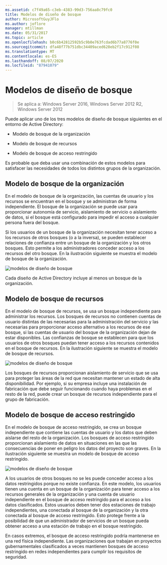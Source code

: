 ```yaml
---
ms.assetid: c7f49a65-c3eb-4383-99d3-756aa8c79fc0
title: Modelos de diseño de bosque
author: MicrosoftGuyJFlo
ms.author: joflore
manager: mtillman
ms.date: 05/31/2017
ms.topic: article
ms.openlocfilehash: b0c6b42812592b5c9b0e763fcdad6b77a8776f0e
ms.sourcegitcommit: dfa48f77b751dbc34409aced628eb2f17c912f08
ms.translationtype: MT
ms.contentlocale: es-ES
ms.lasthandoff: 08/07/2020
ms.locfileid: "87941079"
---
```

# <a name="forest-design-models"></a>Modelos de diseño de bosque

>Se aplica a: Windows Server 2016, Windows Server 2012 R2, Windows Server 2012

Puede aplicar uno de los tres modelos de diseño de bosque siguientes en el entorno de Active Directory:

-   Modelo de bosque de la organización

-   Modelo de bosque de recursos

-   Modelo de bosque de acceso restringido

Es probable que deba usar una combinación de estos modelos para satisfacer las necesidades de todos los distintos grupos de la organización.

## <a name="organizational-forest-model"></a>Modelo de bosque de la organización
En el modelo de bosque de la organización, las cuentas de usuario y los recursos se encuentran en el bosque y se administran de forma independiente. El bosque de la organización se puede usar para proporcionar autonomía de servicio, aislamiento de servicio o aislamiento de datos, si el bosque está configurado para impedir el acceso a cualquier persona fuera del bosque.

Si los usuarios de un bosque de la organización necesitan tener acceso a los recursos de otros bosques (o a la inversa), se pueden establecer relaciones de confianza entre un bosque de la organización y los otros bosques. Esto permite a los administradores conceder acceso a los recursos del otro bosque. En la ilustración siguiente se muestra el modelo de bosque de la organización.

![modelos de diseño de bosque](media/Forest-Design-Models/b1ddb47e-78a5-49c7-bb21-d7421b7b84b8.gif)

Cada diseño de Active Directory incluye al menos un bosque de la organización.

## <a name="resource-forest-model"></a>Modelo de bosque de recursos
En el modelo de bosque de recursos, se usa un bosque independiente para administrar los recursos. Los bosques de recursos no contienen cuentas de usuario distintas de las necesarias para la administración del servicio y las necesarias para proporcionar acceso alternativo a los recursos de ese bosque, si las cuentas de usuario del bosque de la organización dejan de estar disponibles. Las confianzas de bosque se establecen para que los usuarios de otros bosques puedan tener acceso a los recursos contenidos en el bosque de recursos. En la ilustración siguiente se muestra el modelo de bosque de recursos.

![modelos de diseño de bosque](media/Forest-Design-Models/c0b348a6-958c-4fc5-9035-e2d2a54d5573.gif)

Los bosques de recursos proporcionan aislamiento de servicio que se usa para proteger las áreas de la red que necesitan mantener un estado de alta disponibilidad. Por ejemplo, si su empresa incluye una instalación de fabricación que debe seguir funcionando cuando haya problemas en el resto de la red, puede crear un bosque de recursos independiente para el grupo de fabricación.

## <a name="restricted-access-forest-model"></a>Modelo de bosque de acceso restringido
En el modelo de bosque de acceso restringido, se crea un bosque independiente que contiene las cuentas de usuario y los datos que deben aislarse del resto de la organización. Los bosques de acceso restringido proporcionan aislamiento de datos en situaciones en las que las consecuencias de poner en peligro los datos del proyecto son graves. En la ilustración siguiente se muestra un modelo de bosque de acceso restringido.

![modelos de diseño de bosque](media/Forest-Design-Models/e49cfc8c-a58a-4386-93bd-d4a6ee00f89c.gif)

A los usuarios de otros bosques no se les puede conceder acceso a los datos restringidos porque no existe confianza. En este modelo, los usuarios tienen una cuenta en un bosque de la organización para tener acceso a los recursos generales de la organización y una cuenta de usuario independiente en el bosque de acceso restringido para el acceso a los datos clasificados. Estos usuarios deben tener dos estaciones de trabajo independientes, una conectada al bosque de la organización y la otra conectada al bosque de acceso restringido. Esto protege frente a la posibilidad de que un administrador de servicios de un bosque pueda obtener acceso a una estación de trabajo en el bosque restringido.

En casos extremos, el bosque de acceso restringido podría mantenerse en una red física independiente. Las organizaciones que trabajan en proyectos gubernamentales clasificados a veces mantienen bosques de acceso restringido en redes independientes para cumplir los requisitos de seguridad.



